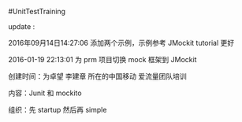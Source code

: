 #UnitTestTraining 



update : 

2016年09月14日14:27:06
添加两个示例，示例参考 JMockit tutorial 更好


2016-01-19 22:13:01
为  prm 项目切换 mock 框架到 JMockit



创建时间：为卓望 李建章 所在的中国移动 爱流量团队培训

内容：Junit 和 mockito 

组织：先 startup 然后再 simple